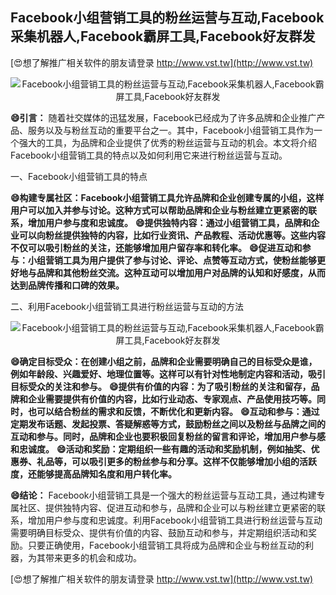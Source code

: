 ## **Facebook小组营销工具的粉丝运营与互动,Facebook采集机器人,Facebook霸屏工具,Facebook好友群发**

[😍想了解推广相关软件的朋友请登录 http://www.vst.tw](http://www.vst.tw)

 <center><img src="https://vst.tw/MP4/tuiguang/png/1.png" alt="Facebook小组营销工具的粉丝运营与互动,Facebook采集机器人,Facebook霸屏工具,Facebook好友群发"></center>

**😄引言：**
随着社交媒体的迅猛发展，Facebook已经成为了许多品牌和企业推广产品、服务以及与粉丝互动的重要平台之一。其中，Facebook小组营销工具作为一个强大的工具，为品牌和企业提供了优秀的粉丝运营与互动的机会。本文将介绍Facebook小组营销工具的特点以及如何利用它来进行粉丝运营与互动。

一、Facebook小组营销工具的特点

**😄构建专属社区：Facebook小组营销工具允许品牌和企业创建专属的小组，这样用户可以加入并参与讨论。这种方式可以帮助品牌和企业与粉丝建立更紧密的联系，增加用户参与度和忠诚度。**
**😄提供独特内容：通过小组营销工具，品牌和企业可以向粉丝提供独特的内容，比如行业资讯、产品教程、活动优惠等。这些内容不仅可以吸引粉丝的关注，还能够增加用户留存率和转化率。**
**😄促进互动和参与：小组营销工具为用户提供了参与讨论、评论、点赞等互动方式，使粉丝能够更好地与品牌和其他粉丝交流。这种互动可以增加用户对品牌的认知和好感度，从而达到品牌传播和口碑的效果。**

二、利用Facebook小组营销工具进行粉丝运营与互动的方法

 <center><img src="https://vst.tw/MP4/tuiguang/png/4.png" alt="Facebook小组营销工具的粉丝运营与互动,Facebook采集机器人,Facebook霸屏工具,Facebook好友群发"></center>

**😄确定目标受众：在创建小组之前，品牌和企业需要明确自己的目标受众是谁，例如年龄段、兴趣爱好、地理位置等。这样可以有针对性地制定内容和活动，吸引目标受众的关注和参与。**
**😄提供有价值的内容：为了吸引粉丝的关注和留存，品牌和企业需要提供有价值的内容，比如行业动态、专家观点、产品使用技巧等。同时，也可以结合粉丝的需求和反馈，不断优化和更新内容。**
**😄互动和参与：通过定期发布话题、发起投票、答疑解惑等方式，鼓励粉丝之间以及粉丝与品牌之间的互动和参与。同时，品牌和企业也要积极回复粉丝的留言和评论，增加用户参与感和忠诚度。**
**😄活动和奖励：定期组织一些有趣的活动和奖励机制，例如抽奖、优惠券、礼品等，可以吸引更多的粉丝参与和分享。这样不仅能够增加小组的活跃度，还能够提高品牌知名度和用户转化率。**

**😄结论：**
Facebook小组营销工具是一个强大的粉丝运营与互动工具，通过构建专属社区、提供独特内容、促进互动和参与，品牌和企业可以与粉丝建立更紧密的联系，增加用户参与度和忠诚度。利用Facebook小组营销工具进行粉丝运营与互动需要明确目标受众、提供有价值的内容、鼓励互动和参与，并定期组织活动和奖励。只要正确使用，Facebook小组营销工具将成为品牌和企业与粉丝互动的利器，为其带来更多的机会和成功。

[😍想了解推广相关软件的朋友请登录 http://www.vst.tw](http://www.vst.tw)



